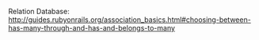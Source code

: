 Relation Database:
http://guides.rubyonrails.org/association_basics.html#choosing-between-has-many-through-and-has-and-belongs-to-many